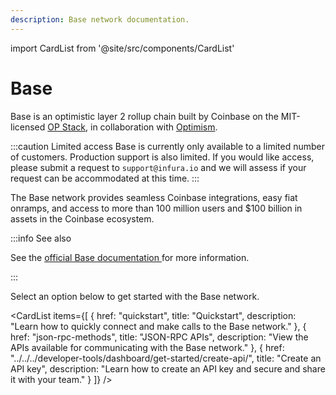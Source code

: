 ```yaml
---
description: Base network documentation.
---
```


import CardList from '@site/src/components/CardList'

# Base

Base is an optimistic layer 2 rollup chain built by Coinbase on the MIT-licensed [OP Stack](https://optimism.mirror.xyz/fLk5UGjZDiXFuvQh6R_HscMQuuY9ABYNF7PI76-qJYs), in collaboration with [Optimism](../optimism/index.md).

:::caution Limited access
Base is currently only available to a limited number of customers. Production
support is also limited. If you would like access, please submit a request to `support@infura.io` and
we will assess if your request can be accommodated at this time.
:::

The Base network provides seamless Coinbase integrations, easy fiat onramps, and access to more than 100 million users and $100 billion in assets
in the Coinbase ecosystem.

:::info See also

See the [official Base documentation ](https://docs.base.org/)for more information.

:::

Select an option below to get started with the Base network.

<CardList
  items={[
    {
      href: "quickstart",
      title: "Quickstart",
      description: "Learn how to quickly connect and make calls to the Base network."
    },
    {
      href: "json-rpc-methods",
      title: "JSON-RPC APIs",
      description: "View the APIs available for communicating with the Base network."
    },
    {
      href: "../../../developer-tools/dashboard/get-started/create-api/",
      title: "Create an API key",
      description: "Learn how to create an API key and secure and share it with your team."
    }
  ]}
/>
